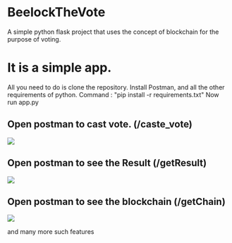 # BeelockTheVote
A simple python flask project that uses the concept of blockchain for the purpose of voting.

# It is a simple app.
All you need to do is clone the repository. Install Postman, and all the other requirements of python.
Command : "pip install -r requirements.txt"
Now run app.py
  ## Open postman to cast vote. (/caste_vote)
  ![](https://github.com/singlautsav/BeelockTheVote/blob/master/Examples/add_transaction.png?raw=true)

  ## Open postman to see the Result (/getResult)
  ![](https://github.com/singlautsav/BeelockTheVote/blob/master/Examples/getResult.png?raw=true)
  
  ## Open postman to see the blockchain (/getChain)
  ![](https://github.com/singlautsav/BeelockTheVote/blob/master/Examples/get_chain.png?raw=true)

and many more such features 



